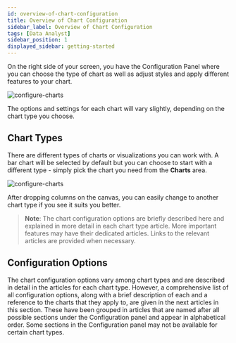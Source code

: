 ```yaml
---
id: overview-of-chart-configuration
title: Overview of Chart Configuration
sidebar_label: Overview of Chart Configuration
tags: [Data Analyst]
sidebar_position: 1
displayed_sidebar: getting-started
---
```

 
<div style={{textAlign: "justify"}}>

On the right side of your screen, you have the Configuration Panel where you can choose the type of chart as well as adjust styles and apply different features to your chart. 


![configure-charts](https://s3.amazonaws.com/cdn.qrvey.com/documentation_assets/ui-docs/dataviews/chart-builder/configure-chart/configure1.png#thumbnail-0)

The options and settings for each chart will vary slightly, depending on the chart type you choose. 

## Chart Types
There are different types of charts or visualizations you can work with. A bar chart will be selected by default but you can choose to start with a different type - simply pick the chart you need from the **Charts** area.

![configure-charts](https://s3.amazonaws.com/cdn.qrvey.com/documentation_assets/ui-docs/dataviews/chart-builder/configure-chart/configure2.png#thumbnail-0)

After dropping columns on the canvas, you can easily change to another chart type if you see it suits you better. 

>**Note**: The chart configuration options are briefly described here and explained in more detail in each chart type article. More important features may have their dedicated articles. Links to the relevant articles are provided when necessary.

## Configuration Options
The chart configuration options vary among chart types and are described in detail in the articles for each chart type. However, a comprehensive list of all configuration options, along with a brief description of each and a reference to the charts that they apply to, are given in the next articles in this section. These have been grouped in articles that are named after all possible sections under the Configuration panel and appear in alphabetical order. Some sections in the Configuration panel may not be available for certain chart types.

</div>